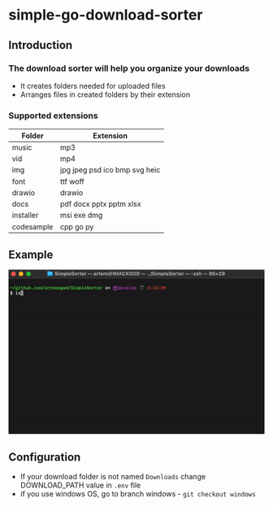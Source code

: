 # simple-go-download-sorter

## Introduction

### The download sorter will help you organize your downloads
* It creates folders needed for uploaded files
* Arranges files in created folders by their extension

### Supported extensions
| Folder     | Extension                |
|------------|--------------------------|
| music      | mp3                      |
| vid        | mp4                      |
| img        | jpg jpeg psd ico bmp svg heic |
| font       | ttf woff                    |
| drawio     | drawio                   |
| docs       | pdf docx pptx pptm xlsx  |
| installer  | msi exe dmg              |
| codesample | cpp go py                |


## Example

![example_1](materials/sort_example.gif)

## Configuration

* If your download folder is not named `Downloads` change DOWNLOAD_PATH value in `.env` file
* if you use windows OS, go to branch windows - `git checkout windows`
